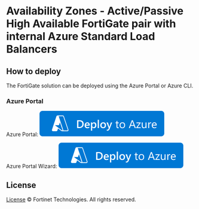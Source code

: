 # Availability Zones - Active/Passive High Available FortiGate pair with internal Azure Standard Load Balancers

## How to deploy

The FortiGate solution can be deployed using the Azure Portal or Azure CLI.

### Azure Portal

Azure Portal:
[![Deploy Azure Portal Button](https://raw.githubusercontent.com/Azure/azure-quickstart-templates/master/1-CONTRIBUTION-GUIDE/images/deploytoazure.svg?sanitize=true)](https://portal.azure.com/#create/Microsoft.Template/uri/https%3A%2F%2Fraw.githubusercontent.com%2Fmovinalot%2Ffortinet-azure-solutions%2Factive-passive-elb-ilb-az%2FFortiGate%2FAvailabilityZones%2FActive-Passive-ILB-ILB-AZ%2Fazuredeploy.json)

Azure Portal Wizard:
[![Deploy Azure Portal Wizard Button](https://raw.githubusercontent.com/Azure/azure-quickstart-templates/master/1-CONTRIBUTION-GUIDE/images/deploytoazure.svg?sanitize=true)](https://portal.azure.com/#create/Microsoft.Template/uri/https%3A%2F%2Fraw.githubusercontent.com%2Fmovinalot%2Ffortinet-azure-solutions%2Factive-passive-elb-ilb-az%2FFortiGate%2FAvailabilityZones%2FActive-Passive-ILB-ILB-AZ%2Fazuredeploy.json/createUIDefinitionUri/https%3A%2F%2Fraw.githubusercontent.com%2Fmovinalot%2Ffortinet-azure-solutions%2Factive-passive-elb-ilb-az%2FFortiGate%2FAvailabilityZones%2FActive-Passive-ILB-ILB-AZ%2FcreateUiDefinition.json)

## License

[License](LICENSE) © Fortinet Technologies. All rights reserved.

